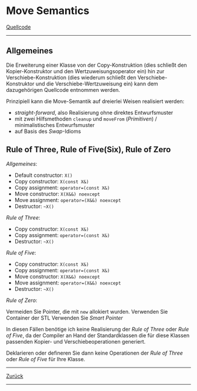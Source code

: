 # Move Semantics

[Quellcode](MoveSemantics.cpp)

---

## Allgemeines

Die Erweiterung einer Klasse von der Copy-Konstruktion (dies schließt den Kopier-Konstruktor und
den Wertzuweisungsoperator ein) hin zur Verschiebe-Konstruktion (dies wiederum 
schließt den Verschiebe-Konstruktor und
die Verschiebe-Wertzuweisung ein) kann dem dazugehörigen Quellcode entnommen werden.

Prinzipiell kann die Move-Semantik auf dreierlei Weisen realisiert werden:

  * *straight*-*forward*, also Realisierung ohne direktes Entwurfsmuster
  * mit zwei Hilfsmethoden `cleanup` und `moveFrom` (*Primitiven*) / minimalistisches Entwurfsmuster
  * auf Basis des *Swap*-Idioms

## Rule of Three, Rule of Five(Six), Rule of Zero

*Allgemeines*:

  * Default constructor: `X()`
  * Copy constructor: `X(const X&)`
  * Copy assignment: `operator=(const X&)`
  * Move constructor: `X(X&&) noexcept`
  * Move assignment: `operator=(X&&) noexcept`
  * Destructor: `~X()`

*Rule of Three*:

  * Copy constructor: `X(const X&)`
  * Copy assignment: `operator=(const X&)`
  * Destructor: `~X()`

*Rule of Five*:

  * Copy constructor: `X(const X&)`
  * Copy assignment: `operator=(const X&)`
  * Move constructor: `X(X&&) noexcept`
  * Move assignment: `operator=(X&&) noexcept`
  * Destructor: `~X()`

*Rule of Zero*:

Vermeiden Sie Pointer, die mit `new` allokiert wurden.
Verwenden Sie Container der STL
Verwenden Sie *Smart Pointer*

In diesen Fällen benötige ich keine Realisierung der *Rule of Three* oder *Rule of Five*,
da der Compiler an Hand der Standardklassen die für diese Klassen passenden Kopier- und Verschiebeoperationen
generiert.

Deklarieren oder defineren Sie dann keine Operationen der  *Rule of Three* oder *Rule of Five* für Ihre Klasse.

---

[Zurück](../../Readme.md)

---
